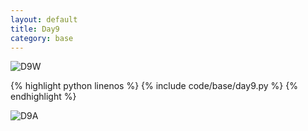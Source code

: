 ```yaml
---
layout: default
title: Day9
category: base
---
```


![D9W](https://cdn.jsdelivr.net/gh/102300671/image@main/pydevbase/D9W.png)

{% highlight python linenos %}
{% include code/base/day9.py %}
{% endhighlight %}

![D9A](https://cdn.jsdelivr.net/gh/102300671/image@main/pydevbase/D9A.png)
